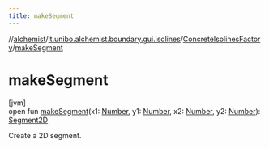 ```yaml
---
title: makeSegment
---
```

//[alchemist](../../../index.html)/[it.unibo.alchemist.boundary.gui.isolines](../index.html)/[ConcreteIsolinesFactory](index.html)/[makeSegment](make-segment.html)



# makeSegment



[jvm]\
open fun [makeSegment](make-segment.html)(x1: [Number](https://docs.oracle.com/javase/8/docs/api/java/lang/Number.html), y1: [Number](https://docs.oracle.com/javase/8/docs/api/java/lang/Number.html), x2: [Number](https://docs.oracle.com/javase/8/docs/api/java/lang/Number.html), y2: [Number](https://docs.oracle.com/javase/8/docs/api/java/lang/Number.html)): [Segment2D](../-segment2-d/index.html)



Create a 2D segment.




